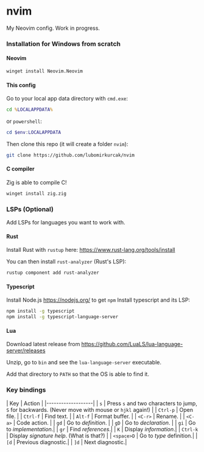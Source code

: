 # nvim

My Neovim config. Work in progress.

### Installation for Windows from scratch

#### Neovim
```sh
winget install Neovim.Neovim
```

#### This config
Go to your local app data directory with `cmd.exe`:
```bat
cd %LOCALAPPDATA%
```
or `powershell`:
```powershell
cd $env:LOCALAPPDATA
```
Then clone this repo (it will create a folder `nvim`):
```sh
git clone https://github.com/lubomirkurcak/nvim
```

#### C compiler
Zig is able to compile C!
```sh
winget install zig.zig
```

### LSPs (Optional)
Add LSPs for languages you want to work with.

#### Rust
Install Rust with `rustup` here: https://www.rust-lang.org/tools/install

You can then install `rust-analyzer` (Rust's LSP):
```sh
rustup component add rust-analyzer
```

#### Typescript
Install Node.js https://nodejs.org/ to get `npm`
Install typescript and its LSP:
```sh
npm install -g typescript
npm install -g typescript-language-server
```

#### Lua
Download latest release from https://github.com/LuaLS/lua-language-server/releases

Unzip, go to `bin` and see the `lua-language-server` executable.

Add that directory to `PATH` so that the OS is able to find it.

### Key bindings

| Key | Action |
|-------------------|
| `s`                       | Press `s` and two characters to jump, `S` for backwards. (Never move with mouse or `hjkl` again!) |
| `Ctrl-p`                  | Open file. |
| `Ctrl-f`                  | Find text. |
| `Alt-f`                   | Format buffer. |
| `<C-r>`                   | Rename. |
| `<C-a>`                   | Code action. |
| `gd`                      | Go to *definition*. |
| `gD`                      | Go to *declaration*. |
| `gi`                      | Go to *implementation*.|
| `gr`                      | Find *references*.|
| `K`                       | Display *information*.|
| `Ctrl-k`                  | Display *signature help*. (What is that?) |
| `<space>D`                | Go to *type* definition.|
| `[d`                      | Previous diagnostic.|
| `]d`                      | Next diagnostic.|
